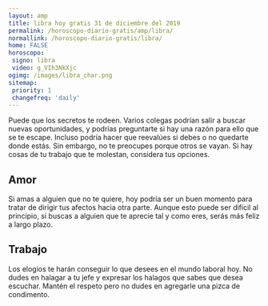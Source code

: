 ```yaml
---
layout: amp
title: libra hoy gratis 31 de diciembre del 2019 
permalink: /horoscopo-diario-gratis/amp/libra/
normallink: /horoscopo-diario-gratis/libra/
home: FALSE
horoscopo:
 signo: libra
 video: g_VIh3NkXjc
ogimg: /images/libra_char.png
sitemap:
 priority: 1
 changefreq: 'daily'
---
```



Puede que los secretos te rodeen. Varios colegas podrían salir a buscar nuevas oportunidades, y podrías preguntarte si hay una razón para ello que se te escape. Incluso podría hacer que reevalúes si debes o no quedarte donde estás. Sin embargo, no te preocupes porque otros se vayan. Si hay cosas de tu trabajo que te molestan, considera tus opciones.

## Amor

Si amas a alguien que no te quiere, hoy podría ser un buen momento para tratar de dirigir tus afectos hacia otra parte. Aunque esto puede ser difícil al principio, si buscas a alguien que te aprecie tal y como eres, serás más feliz a largo plazo.

## Trabajo

Los elogios te harán conseguir lo que desees en el mundo laboral hoy. No dudes en halagar a tu jefe y expresar los halagos que sabes que desea escuchar. Mantén el respeto pero no dudes en agregarle una pizca de condimento.